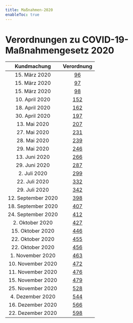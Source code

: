 ```yaml
---
title: Maßnahmen-2020
enableToc: true
---
```


# Verordnungen zu COVID-19-Maßnahmengesetz 2020

| Kundmachung   | Verordnung       |
|:-------------:|:----------------:|
| 15. März 2020 | [96](20-96.md)   |
| 15. März 2020 | [97](20-97.md)   |
| 15. März 2020 | [98](20-98.md)   |
| 10. April 2020 | [152](20-152.md) |
| 18. April 2020 | [162](20-162.md) |
| 30. April 2020 | [197](20-197.md) |
| 13. Mai 2020 | [207](20-207.md) |
| 27. Mai 2020 | [231](20-231.md) |
| 28. Mai 2020 | [239](20-239.md) |
| 29. Mai 2020 | [246](20-246.md) |
| 13. Juni 2020 | [266](20-266.md) |
| 29. Juni 2020 | [287](20-287.md) |
| 2. Juli 2020 | [299](20-299.md) |
| 22. Juli 2020 | [332](20-332.md) |
| 29. Juli 2020 | [342](20-342.md) |
| 12. September 2020 | [398](20-398.md) |
| 18. September 2020 | [407](20-407.md) |
| 24. September 2020 | [412](20-412.md) |
| 2. Oktober 2020 | [427](20-427.md) |
| 15. Oktober 2020 | [446](20-446.md) |
| 22. Oktober 2020 | [455](20-455.md) |
| 22. Oktober 2020 | [456](20-456.md) |
| 1. November 2020 | [463](20-463.md) |
| 10. November 2020 | [472](20-472.md) |
| 11. November 2020 | [476](20-476.md) |
| 15. November 2020 | [479](20-479.md) |
| 25. November 2020 | [528](20-528.md) |
| 4. Dezember 2020 | [544](20-544.md) |
| 16. Dezember 2020 | [566](20-566.md) |
| 22. Dezember 2020 | [598](20-598.md) |
